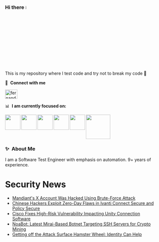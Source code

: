 ### Hi there <a href="https://www.gautamkrishnar.com/"><img src="https://media.giphy.com/media/hvRJCLFzcasrR4ia7z/giphy.gif" width="5%"></a>
This is my repository where I test code and try not to break my code :rofl:

🔗 &nbsp;**Connect with me**
<p align="left">
<a href="https://linkedin.com/in/fernandorlcruz" target="blank"><img align="center" src="https://raw.githubusercontent.com/rahuldkjain/github-profile-readme-generator/master/src/images/icons/Social/linked-in-alt.svg" alt="fernando cruz" height="30" width="40" /></a>
  
📊 &nbsp;**I am currently focused on:**

<img align="left" width='50' height='50' src="https://cdn.jsdelivr.net/gh/devicons/devicon/icons/python/python-original-wordmark.svg" />
<img align="left" width='50' height='50' src="https://cdn.jsdelivr.net/gh/devicons/devicon/icons/csharp/csharp-original.svg" />
<img align="left" width='50' height='50' src="https://cdn.jsdelivr.net/gh/devicons/devicon/icons/jenkins/jenkins-original.svg" />
<img align="left" width='50' height='50' src="https://specflow.org/wp-content/uploads/2021/05/SpecFlow-Icon.png" />
<img align="left" width='50' height='50' src="https://www.svgrepo.com/show/306098/githubactions.svg" />
<img width='80' height='80' src="https://cdn2.vectorstock.com/i/1000x1000/64/81/security-testing-concept-icon-safety-audit-key-vector-29166481.jpg" />
          
          
  
### ✨&nbsp; About Me

I am a Software Test Engineer with emphasis on automation. 9+ years of experience.

# Security News
<!-- BLOG-POST-LIST:START -->
- [Mandiant&#39;s X Account Was Hacked Using Brute-Force Attack](https://thehackernews.com/2024/01/mandiants-x-account-was-hacked-using.html)
- [Chinese Hackers Exploit Zero-Day Flaws in Ivanti Connect Secure and Policy Secure](https://thehackernews.com/2024/01/chinese-hackers-exploit-zero-day-flaws.html)
- [Cisco Fixes High-Risk Vulnerability Impacting Unity Connection Software](https://thehackernews.com/2024/01/cisco-fixes-high-risk-vulnerability.html)
- [NoaBot: Latest Mirai-Based Botnet Targeting SSH Servers for Crypto Mining](https://thehackernews.com/2024/01/noabot-latest-mirai-based-botnet.html)
- [Getting off the Attack Surface Hamster Wheel: Identity Can Help](https://thehackernews.com/2024/01/getting-off-attack-surface-hamster.html)
<!-- BLOG-POST-LIST:END -->

